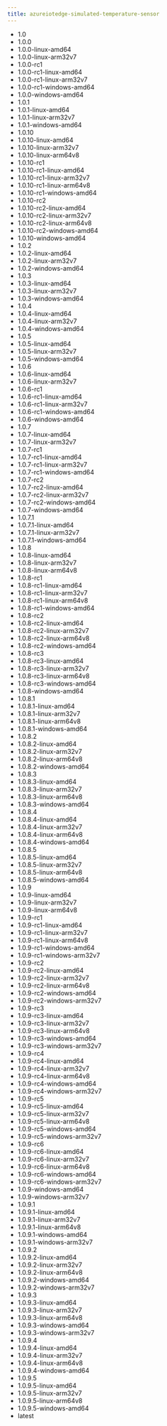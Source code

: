 ```yaml
---
title: azureiotedge-simulated-temperature-sensor
---
```

- 1.0
- 1.0.0
- 1.0.0-linux-amd64
- 1.0.0-linux-arm32v7
- 1.0.0-rc1
- 1.0.0-rc1-linux-amd64
- 1.0.0-rc1-linux-arm32v7
- 1.0.0-rc1-windows-amd64
- 1.0.0-windows-amd64
- 1.0.1
- 1.0.1-linux-amd64
- 1.0.1-linux-arm32v7
- 1.0.1-windows-amd64
- 1.0.10
- 1.0.10-linux-amd64
- 1.0.10-linux-arm32v7
- 1.0.10-linux-arm64v8
- 1.0.10-rc1
- 1.0.10-rc1-linux-amd64
- 1.0.10-rc1-linux-arm32v7
- 1.0.10-rc1-linux-arm64v8
- 1.0.10-rc1-windows-amd64
- 1.0.10-rc2
- 1.0.10-rc2-linux-amd64
- 1.0.10-rc2-linux-arm32v7
- 1.0.10-rc2-linux-arm64v8
- 1.0.10-rc2-windows-amd64
- 1.0.10-windows-amd64
- 1.0.2
- 1.0.2-linux-amd64
- 1.0.2-linux-arm32v7
- 1.0.2-windows-amd64
- 1.0.3
- 1.0.3-linux-amd64
- 1.0.3-linux-arm32v7
- 1.0.3-windows-amd64
- 1.0.4
- 1.0.4-linux-amd64
- 1.0.4-linux-arm32v7
- 1.0.4-windows-amd64
- 1.0.5
- 1.0.5-linux-amd64
- 1.0.5-linux-arm32v7
- 1.0.5-windows-amd64
- 1.0.6
- 1.0.6-linux-amd64
- 1.0.6-linux-arm32v7
- 1.0.6-rc1
- 1.0.6-rc1-linux-amd64
- 1.0.6-rc1-linux-arm32v7
- 1.0.6-rc1-windows-amd64
- 1.0.6-windows-amd64
- 1.0.7
- 1.0.7-linux-amd64
- 1.0.7-linux-arm32v7
- 1.0.7-rc1
- 1.0.7-rc1-linux-amd64
- 1.0.7-rc1-linux-arm32v7
- 1.0.7-rc1-windows-amd64
- 1.0.7-rc2
- 1.0.7-rc2-linux-amd64
- 1.0.7-rc2-linux-arm32v7
- 1.0.7-rc2-windows-amd64
- 1.0.7-windows-amd64
- 1.0.7.1
- 1.0.7.1-linux-amd64
- 1.0.7.1-linux-arm32v7
- 1.0.7.1-windows-amd64
- 1.0.8
- 1.0.8-linux-amd64
- 1.0.8-linux-arm32v7
- 1.0.8-linux-arm64v8
- 1.0.8-rc1
- 1.0.8-rc1-linux-amd64
- 1.0.8-rc1-linux-arm32v7
- 1.0.8-rc1-linux-arm64v8
- 1.0.8-rc1-windows-amd64
- 1.0.8-rc2
- 1.0.8-rc2-linux-amd64
- 1.0.8-rc2-linux-arm32v7
- 1.0.8-rc2-linux-arm64v8
- 1.0.8-rc2-windows-amd64
- 1.0.8-rc3
- 1.0.8-rc3-linux-amd64
- 1.0.8-rc3-linux-arm32v7
- 1.0.8-rc3-linux-arm64v8
- 1.0.8-rc3-windows-amd64
- 1.0.8-windows-amd64
- 1.0.8.1
- 1.0.8.1-linux-amd64
- 1.0.8.1-linux-arm32v7
- 1.0.8.1-linux-arm64v8
- 1.0.8.1-windows-amd64
- 1.0.8.2
- 1.0.8.2-linux-amd64
- 1.0.8.2-linux-arm32v7
- 1.0.8.2-linux-arm64v8
- 1.0.8.2-windows-amd64
- 1.0.8.3
- 1.0.8.3-linux-amd64
- 1.0.8.3-linux-arm32v7
- 1.0.8.3-linux-arm64v8
- 1.0.8.3-windows-amd64
- 1.0.8.4
- 1.0.8.4-linux-amd64
- 1.0.8.4-linux-arm32v7
- 1.0.8.4-linux-arm64v8
- 1.0.8.4-windows-amd64
- 1.0.8.5
- 1.0.8.5-linux-amd64
- 1.0.8.5-linux-arm32v7
- 1.0.8.5-linux-arm64v8
- 1.0.8.5-windows-amd64
- 1.0.9
- 1.0.9-linux-amd64
- 1.0.9-linux-arm32v7
- 1.0.9-linux-arm64v8
- 1.0.9-rc1
- 1.0.9-rc1-linux-amd64
- 1.0.9-rc1-linux-arm32v7
- 1.0.9-rc1-linux-arm64v8
- 1.0.9-rc1-windows-amd64
- 1.0.9-rc1-windows-arm32v7
- 1.0.9-rc2
- 1.0.9-rc2-linux-amd64
- 1.0.9-rc2-linux-arm32v7
- 1.0.9-rc2-linux-arm64v8
- 1.0.9-rc2-windows-amd64
- 1.0.9-rc2-windows-arm32v7
- 1.0.9-rc3
- 1.0.9-rc3-linux-amd64
- 1.0.9-rc3-linux-arm32v7
- 1.0.9-rc3-linux-arm64v8
- 1.0.9-rc3-windows-amd64
- 1.0.9-rc3-windows-arm32v7
- 1.0.9-rc4
- 1.0.9-rc4-linux-amd64
- 1.0.9-rc4-linux-arm32v7
- 1.0.9-rc4-linux-arm64v8
- 1.0.9-rc4-windows-amd64
- 1.0.9-rc4-windows-arm32v7
- 1.0.9-rc5
- 1.0.9-rc5-linux-amd64
- 1.0.9-rc5-linux-arm32v7
- 1.0.9-rc5-linux-arm64v8
- 1.0.9-rc5-windows-amd64
- 1.0.9-rc5-windows-arm32v7
- 1.0.9-rc6
- 1.0.9-rc6-linux-amd64
- 1.0.9-rc6-linux-arm32v7
- 1.0.9-rc6-linux-arm64v8
- 1.0.9-rc6-windows-amd64
- 1.0.9-rc6-windows-arm32v7
- 1.0.9-windows-amd64
- 1.0.9-windows-arm32v7
- 1.0.9.1
- 1.0.9.1-linux-amd64
- 1.0.9.1-linux-arm32v7
- 1.0.9.1-linux-arm64v8
- 1.0.9.1-windows-amd64
- 1.0.9.1-windows-arm32v7
- 1.0.9.2
- 1.0.9.2-linux-amd64
- 1.0.9.2-linux-arm32v7
- 1.0.9.2-linux-arm64v8
- 1.0.9.2-windows-amd64
- 1.0.9.2-windows-arm32v7
- 1.0.9.3
- 1.0.9.3-linux-amd64
- 1.0.9.3-linux-arm32v7
- 1.0.9.3-linux-arm64v8
- 1.0.9.3-windows-amd64
- 1.0.9.3-windows-arm32v7
- 1.0.9.4
- 1.0.9.4-linux-amd64
- 1.0.9.4-linux-arm32v7
- 1.0.9.4-linux-arm64v8
- 1.0.9.4-windows-amd64
- 1.0.9.5
- 1.0.9.5-linux-amd64
- 1.0.9.5-linux-arm32v7
- 1.0.9.5-linux-arm64v8
- 1.0.9.5-windows-amd64
- latest
